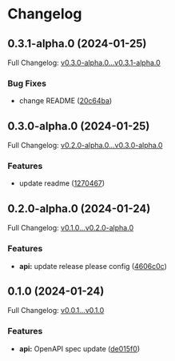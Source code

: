 # Changelog

## 0.3.1-alpha.0 (2024-01-25)

Full Changelog: [v0.3.0-alpha.0...v0.3.1-alpha.0](https://github.com/meorphis/test-repo-1/compare/v0.3.0-alpha.0...v0.3.1-alpha.0)

### Bug Fixes

* change README ([20c64ba](https://github.com/meorphis/test-repo-1/commit/20c64baedb2558c1734b55ca0860a50e2aff9986))

## 0.3.0-alpha.0 (2024-01-25)

Full Changelog: [v0.2.0-alpha.0...v0.3.0-alpha.0](https://github.com/meorphis/test-repo-1/compare/v0.2.0-alpha.0...v0.3.0-alpha.0)

### Features

* update readme ([1270467](https://github.com/meorphis/test-repo-1/commit/12704672240f142e0dc8279296b449924c13b98d))

## 0.2.0-alpha.0 (2024-01-24)

Full Changelog: [v0.1.0...v0.2.0-alpha.0](https://github.com/meorphis/test-repo-1/compare/v0.1.0...v0.2.0-alpha.0)

### Features

* **api:** update release please config ([4606c0c](https://github.com/meorphis/test-repo-1/commit/4606c0c8663be43fabeec1fd871072e3cdb293d7))

## 0.1.0 (2024-01-24)

Full Changelog: [v0.0.1...v0.1.0](https://github.com/meorphis/test-repo-1/compare/v0.0.1...v0.1.0)

### Features

* **api:** OpenAPI spec update ([de015f0](https://github.com/meorphis/test-repo-1/commit/de015f07784b027c708266dbdccc73ddd6c40929))
